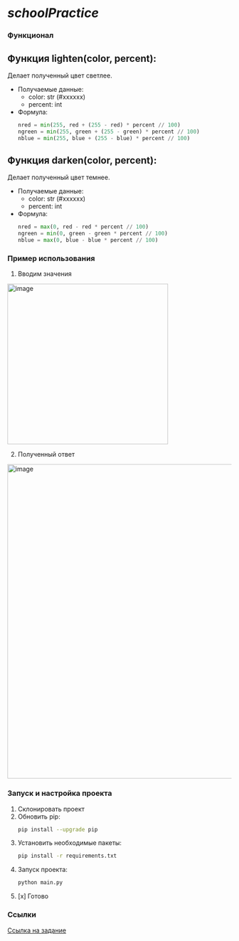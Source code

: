 # _schoolPractice_

### Функционал
## Функция lighten(сolor, percent):
  Делает полученный цвет светлее.
  - Получаемые данные:
    - color: str (#xxxxxx)
    - percent: int
  - Формула:
    ```python
    nred = min(255, red + (255 - red) * percent // 100) 
    ngreen = min(255, green + (255 - green) * percent // 100)
    nblue = min(255, blue + (255 - blue) * percent // 100)
    ```
    
## Функция darken(сolor, percent):
  Делает полученный цвет темнее.
  - Получаемые данные:
    - color: str (#xxxxxx)
    - percent: int
  - Формула:
    ```python
    nred = max(0, red - red * percent // 100)
    ngreen = min(0, green - green * percent // 100)
    nblue = max(0, blue - blue * percent // 100)
    ```
  
### Пример использования
1. Вводим значения
<img width="361" alt="image" src="https://github.com/strikestr/schoolPractice/assets/68343771/fbd333d1-dfb6-4239-a203-0dba8e38c683">
   
2. Полученный ответ
<img width="707" alt="image" src="https://github.com/strikestr/schoolPractice/assets/68343771/bc4cbd87-3df3-4722-a5a5-f5f0296fc693">



### Запуск и настройка проекта
1. Склонировать проект
2. Обновить pip:
   ```bash
   pip install --upgrade pip
   ```
3. Установить необходимые пакеты:
   ```bash
   pip install -r requirements.txt
   ```
4. Запуск проекта:
   ```bash
   python main.py
   ```
5. [x] Готово

### Ссылки
[Ссылка на задание](https://e.sfu-kras.ru/mod/assign/view.php?id=1516444)

    
